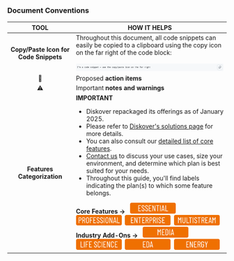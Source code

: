 ### Document Conventions

| TOOL | HOW IT HELPS |
| :---: | --- |
| **Copy/Paste Icon for Code Snippets** | Throughout this document, all code snippets can easily be copied to a clipboard using the copy icon on the far right of the code block:<br><br><img src="images/code_snippet.png" width=""> |
| 🔴 | Proposed **action items** |
| ⚠️ | Important **notes and warnings** |
| **Features Categorization** | **IMPORTANT**<br><ul><li>Diskover repackaged its offerings as of January 2025.</li><li>Please refer to [Diskover's solutions page](https://diskoverdata.com/solutions/) for more details.</li><li>You can also consult our [detailed list of core features](https://diskoverdata.com/platform/features/).</li><li>[Contact us](https://diskoverdata.com/contact/) to discuss your use cases, size your environment, and determine which plan is best suited for your needs.</li><li>Throughout this guide, you'll find labels indicating the plan(s) to which some feature belongs.</li></ul>**Core Features →** &nbsp;&nbsp;<img src="images/button_edition_essential.png" width="105">&nbsp;&nbsp;<img src="images/button_edition_professional.png" width="105">&nbsp;&nbsp;<img src="images/button_edition_enterprise.png" width="105">&nbsp;&nbsp;<img src="images/button_edition_multistream.png" width="105"><br>**Industry Add-Ons →** &nbsp;&nbsp;<img src="images/button_edition_media.png" width="105">&nbsp;&nbsp;<img src="images/button_edition_life_science.png" width="105">&nbsp;&nbsp;<img src="images/button_edition_eda.png" width="105">&nbsp;&nbsp;<img src="images/button_edition_energy.png" width="105"> |
